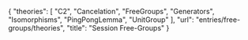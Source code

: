 {
    "theories": [
        "C2",
        "Cancelation",
        "FreeGroups",
        "Generators",
        "Isomorphisms",
        "PingPongLemma",
        "UnitGroup"
    ],
    "url": "entries/free-groups/theories",
    "title": "Session Free-Groups"
}